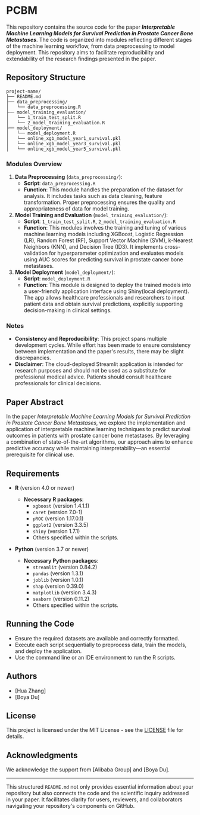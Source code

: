 # PCBM

This repository contains the source code for the paper ***Interpretable Machine Learning Models for Survival Prediction in Prostate Cancer Bone Metastases***. The code is organized into modules reflecting different stages of the machine learning workflow, from data preprocessing to model deployment. This repository aims to facilitate reproducibility and extendability of the research findings presented in the paper.

## Repository Structure

```
project-name/
├── README.md
├── data_preprocessing/
│   └── data_preprocessing.R
├── model_training_evaluation/
│   └── 1_train_test_split.R
│   └── 2_model_training_evaluation.R
├── model_deployment/
│   └── model_deployment.R
│   └── online_xgb_model_year1_survival.pkl
│   └── online_xgb_model_year3_survival.pkl
│   └── online_xgb_model_year5_survival.pkl
```

### Modules Overview

1. **Data Preprocessing** (`data_preprocessing/`):
   - **Script**: `data_preprocessing.R`
   - **Function**: This module handles the preparation of the dataset for analysis. It includes tasks such as data cleaning, feature transformation. Proper preprocessing ensures the quality and appropriateness of data for model training.
2. **Model Training and Evaluation** (`model_training_evaluation/`):
   - **Script**: `1_train_test_split.R`, `2_model_training_evaluation.R`
   - **Function**: This modules involves the training and tuning of various machine learning models including XGBoost, Logistic Regression (LR), Random Forest (RF), Support Vector Machine (SVM), k-Nearest Neighbors (KNN), and Decision Tree (ID3). It implements cross-validation for hyperparameter optimization and evaluates models using AUC scores for predicting survival in prostate cancer bone metastases.
3. **Model Deployment** (`model_deployment/`):
   - **Script**: `model_deployment.R`
   - **Function**: This module is designed to deploy the trained models into a user-friendly application interface using Shiny(local deployment). The app allows healthcare professionals and researchers to input patient data and obtain survival predictions, explicitly supporting decision-making in clinical settings.

### Notes

- **Consistency and Reproducibility**: This project spans multiple development cycles. While effort has been made to ensure consistency between implementation and the paper's results, there may be slight discrepancies.
- **Disclaimer**: The cloud-deployed Streamlit application is intended for research purposes and should not be used as a substitute for professional medical advice. Patients should consult healthcare professionals for clinical decisions.

## Paper Abstract

In the paper *Interpretable Machine Learning Models for Survival Prediction in Prostate Cancer Bone Metastases*, we explore the implementation and application of interpretable machine learning techniques to predict survival outcomes in patients with prostate cancer bone metastases. By leveraging a combination of state-of-the-art algorithms, our approach aims to enhance predictive accuracy while maintaining interpretability—an essential prerequisite for clinical use.

## Requirements
- **R** (version 4.0 or newer)
  - **Necessary R packages**: 
    - `xgboost` (version 1.4.1.1)
    - `caret` (version 7.0-1)
    - `pROC` (version 1.17.0.1)
    - `ggplot2` (version 3.3.5)
    - `shiny` (version 1.7.1)
    - Others specified within the scripts.

- **Python** (version 3.7 or newer)
  - **Necessary Python packages**:
    - `streamlit` (version 0.84.2)
    - `pandas` (version 1.3.1)
    - `joblib` (version 1.0.1)
    - `shap` (version 0.39.0)
    - `matplotlib` (version 3.4.3)
    - `seaborn` (version 0.11.2)
    - Others specified within the scripts.

## Running the Code

- Ensure the required datasets are available and correctly formatted.
- Execute each script sequentially to preprocess data, train the models, and deploy the application.
- Use the command line or an IDE environment to run the R scripts.

## Authors

- [Hua Zhang]
- [Boya Du]

## License

This project is licensed under the MIT License - see the [LICENSE](https://idealab.alibaba-inc.com/LICENSE) file for details.

## Acknowledgments

We acknowledge the support from [Alibaba Group] and [Boya Du].

------

This structured `README.md` not only provides essential information about your repository but also connects the code and the scientific inquiry addressed in your paper. It facilitates clarity for users, reviewers, and collaborators navigating your repository's components on GitHub.


